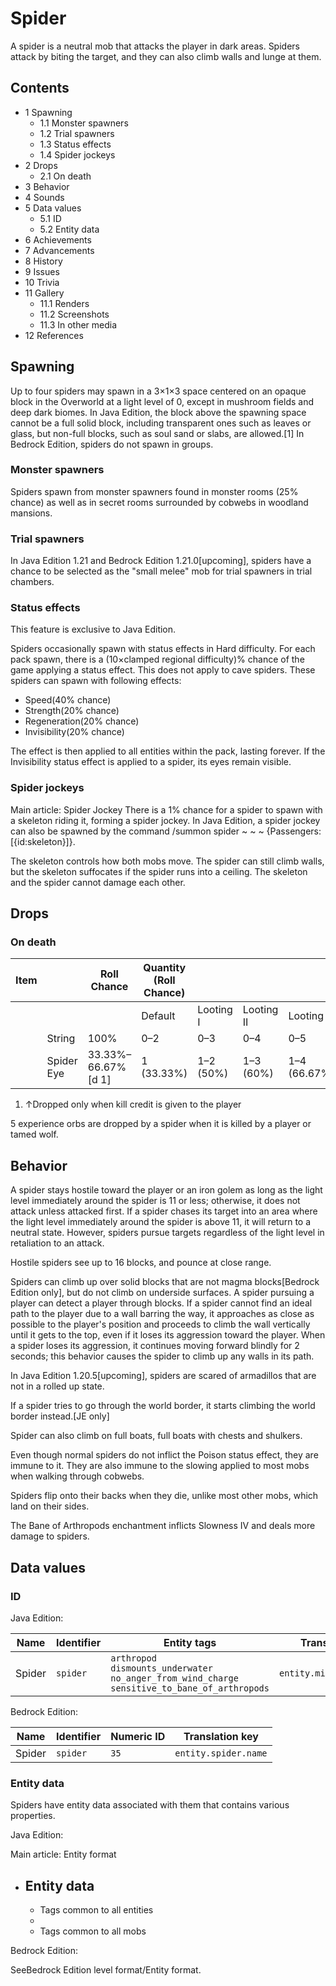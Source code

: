 # Spider
A spider is a neutral mob that attacks the player in dark areas. Spiders attack by biting the target, and they can also climb walls and lunge at them.

## Contents
- 1 Spawning
	- 1.1 Monster spawners
	- 1.2 Trial spawners
	- 1.3 Status effects
	- 1.4 Spider jockeys
- 2 Drops
	- 2.1 On death
- 3 Behavior
- 4 Sounds
- 5 Data values
	- 5.1 ID
	- 5.2 Entity data
- 6 Achievements
- 7 Advancements
- 8 History
- 9 Issues
- 10 Trivia
- 11 Gallery
	- 11.1 Renders
	- 11.2 Screenshots
	- 11.3 In other media
- 12 References

## Spawning
Up to four spiders may spawn in a 3×1×3 space centered on an opaque block in the Overworld at a light level of 0, except in mushroom fields and deep dark biomes. 
In Java Edition, the block above the spawning space cannot be a full solid block, including transparent ones such as leaves or glass, but non-full blocks, such as soul sand or slabs, are allowed.[1]
In Bedrock Edition, spiders do not spawn in groups.

### Monster spawners
Spiders spawn from monster spawners found in monster rooms (25% chance) as well as in secret rooms surrounded by cobwebs in woodland mansions.

### Trial spawners
‌In Java Edition 1.21 and Bedrock Edition 1.21.0‌[upcoming], spiders have a chance to be selected as the "small melee" mob for trial spawners in trial chambers.

### Status effects

  

This feature is exclusive to  Java Edition. 


Spiders occasionally spawn with status effects in Hard difficulty. For each pack spawn, there is a (10×clamped regional difficulty)% chance of the game applying a status effect. This does not apply to cave spiders. These spiders can spawn with following effects:

- Speed(40% chance)
- Strength(20% chance)
- Regeneration(20% chance)
- Invisibility(20% chance)

The effect is then applied to all entities within the pack, lasting forever. If the Invisibility status effect is applied to a spider, its eyes remain visible.

### Spider jockeys
Main article: Spider Jockey
There is a 1% chance for a spider to spawn with a skeleton riding it, forming a spider jockey. In Java Edition, a spider jockey can also be spawned by the command /summon spider ~ ~ ~ {Passengers: [{id:skeleton}]}.

The skeleton controls how both mobs move. The spider can still climb walls, but the skeleton suffocates if the spider runs into a ceiling. The skeleton and the spider cannot damage each other.

## Drops
### On death
| Item |            | Roll Chance        | Quantity (Roll Chance) |           |            |              |
|------|------------|--------------------|------------------------|-----------|------------|--------------|
|      |            |                    | Default                | Looting I | Looting II | Looting III  |
|      | String     | 100%               | 0–2                    | 0–3       | 0–4        | 0–5          |
|      | Spider Eye | 33.33%–66.67%[d 1] | 1 (33.33%)             | 1–2 (50%) | 1–3 (60%)  | 1–4 (66.67%) |

1. ↑Dropped only when kill credit is given to the player

5 experience orbs are dropped by a spider when it is killed by a player or tamed wolf.

## Behavior
A spider stays hostile toward the player or an iron golem as long as the light level immediately around the spider is 11 or less; otherwise, it does not attack unless attacked first. If a spider chases its target into an area where the light level immediately around the spider is above 11, it will return to a neutral state. However, spiders pursue targets regardless of the light level in retaliation to an attack.

Hostile spiders see up to 16 blocks, and pounce at close range.

Spiders can climb up over solid blocks that are not magma blocks‌[Bedrock Edition  only], but do not climb on underside surfaces. A spider pursuing a player can detect a player through blocks. If a spider cannot find an ideal path to the player due to a wall barring the way, it approaches as close as possible to the player's position and proceeds to climb the wall vertically until it gets to the top, even if it loses its aggression toward the player. When a spider loses its aggression, it continues moving forward blindly for 2 seconds; this behavior causes the spider to climb up any walls in its path.

‌In Java Edition 1.20.5‌[upcoming], spiders are scared of armadillos that are not in a rolled up state.

If a spider tries to go through the world border, it starts climbing the world border instead.‌[JE  only]

Spider can also climb on full boats, full boats with chests and shulkers.

Even though normal spiders do not inflict the Poison status effect, they are immune to it. They are also immune to the slowing applied to most mobs when walking through cobwebs.

Spiders flip onto their backs when they die, unlike most other mobs, which land on their sides.

The Bane of Arthropods enchantment inflicts Slowness IV and deals more damage to spiders.

## Data values
### ID
Java Edition:

| Name   | Identifier | Entity tags                                                                                                  | Translation key           |
|--------|------------|--------------------------------------------------------------------------------------------------------------|---------------------------|
| Spider | `spider`   | `arthropod`<br/>`dismounts_underwater`<br/>`no_anger_from_wind_charge`<br/>`sensitive_to_bane_of_arthropods` | `entity.minecraft.spider` |

Bedrock Edition:

| Name   | Identifier | Numeric ID | Translation key      |
|--------|------------|------------|----------------------|
| Spider | `spider`   | `35`       | `entity.spider.name` |

### Entity data
Spiders have entity data associated with them that contains various properties.

Java Edition:

Main article: Entity format
- Entity data
	- 
	- Tags common to all entities
	- 
	- Tags common to all mobs

Bedrock Edition:

SeeBedrock Edition level format/Entity format.
